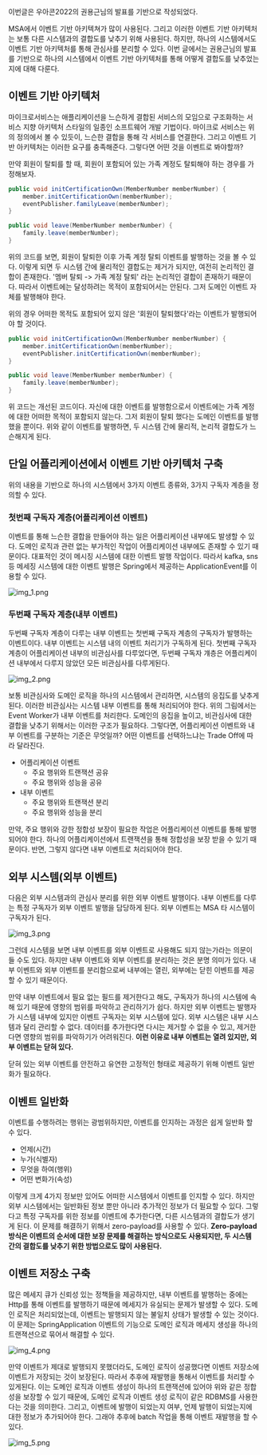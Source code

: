 이번글은 우아콘2022의 권용근님의 발표를 기반으로 작성되었다.

MSA에서 이벤트 기반 아키텍쳐가 많이 사용된다. 그리고 이러한 이벤트 기반 아키텍처는 보통 다른 시스템과의 결합도를 낮추기 위해 사용된다. 하지만, 하나의 시스템에서도 이벤트 기반 아키텍처를 통해 관심사를 분리할 수 있다. 
이번 글에서는 권용근님의 발표를 기반으로 하나의 시스템에서 이벤트 기반 아키텍처를 통해 어떻게 결합도를 낮추었는지에 대해 다룬다.

## 이벤트 기반 아키텍처
마이크로서비스는 애플리케이션을 느슨하게 결합된 서비스의 모임으로 구조화하는 서비스 지향 아키텍처 스타일의 일종인 소프트웨어 개발 기법이다.
마이크로 서비스는 위의 정의에서 볼 수 있듯이, 느슨한 결합을 통해 각 서비스를 연결한다. 그리고 이벤트 기반 아키텍처는 이러한 요구를 충족해준다. 그렇다면 어떤 것을 이벤트로 봐야할까?

만약 회원이 탈퇴를 할 때, 회원이 포함되어 있는 가족 계정도 탈퇴해야 하는 경우를 가정해보자.

```java
public void initCertificationOwn(MemberNumber memberNumber) {
	member.initCertificationOwn(memberNumber);
	eventPublisher.familyLeave(memberNumber);
}
```

```java
public void leave(MemberNumber memberNumber) {
    family.leave(memberNumber);	
}
```

위의 코드를 보면, 회원이 탈퇴한 이후 가족 계정 탈퇴 이벤트를 발행하는 것을 볼 수 있다. 이렇게 되면 두 시스템 간에 물리적인 결합도는 제거가 되지만, 여전히 논리적인 결합이 존재한다.
'멤버 탈퇴 -> 가족 계정 탈퇴' 라는 논리적인 결합이 존재하기 때문이다. 따라서 이벤트에는 달성하려는 목적이 포함되어서는 안된다. 그저 도메인 이벤트 자체를 발행해야 한다. 

위의 경우 어떠한 목적도 포함되어 있지 않은 '회원이 탈퇴했다'라는 이벤트가 발행되어야 할 것이다.

```java
public void initCertificationOwn(MemberNumber memberNumber) {
	member.initCertificationOwn(memberNumber);
	eventPublisher.initCertificationOwn(memberNumber);
}
```

```java
public void leave(MemberNumber memberNumber) {
    family.leave(memberNumber);	
}
```

위 코드는 개선된 코드이다. 자신에 대한 이벤트를 발행함으로서 이벤트에는 가족 계정에 대한 어떠한 목적이 포함되지 않는다. 그저 회원이 탈퇴 했다는 도메인 이벤트를 발행했을 뿐이다.
위와 같이 이벤트를 발행하면, 두 시스템 간에 물리적, 논리적 결합도가 느슨해지게 된다.


## 단일 어플리케이션에서 이벤트 기반 아키텍처 구축
위의 내용을 기반으로 하나의 시스템에서 3가지 이벤트 종류와, 3가지 구독자 계층을 정의할 수 있다.

### 첫번째 구독자 계층(어플리케이션 이벤트)
이벤트를 통해 느슨한 결합을 만들어야 하는 일은 어플리케이션 내부에도 발생할 수 있다. 도메인 로직과 관련 없는 부가적인 작업이 어플리케이션 내부에도 존재할 수 있기 때문이다. 대표적인 것이 메시징 시스템에 대한 이벤트 발행 작업이다. 따라서 kafka, sns 등 메세징 시스템에 대한 이벤트 발행은 Spring에서 제공하는 ApplicationEvent를 이용할 수 있다.

![img_1.png](images/img_1.png)

### 두번째 구독자 계층(내부 이벤트)
두번째 구독자 계층이 다루는 내부 이벤트는 첫번째 구독자 계층의 구독자가 발행하는 이벤트이다. 내부 이벤트는 시스템 내의 이벤트 처리기가 구독하게 된다. 첫번째 구독자 계층이 어플리케이션 내부의 비관심사를 다루었다면, 두번째 구독자 걔층은 어플리케이션 내부에서 다루지 않았던 모든 비관심사를 다루게된다.

![img_2.png](images/img_2.png)

보통 비관심사와 도메인 로직을 하나의 시스템에서 관리하면, 시스템의 응집도를 낮추게 된다. 이러한 비관심사는 시스템 내부 이벤트를 통해 처리되어야 한다. 위의 그림에서는 Event Worker가 내부 이벤트를 처리한다. 도메인의 응집을 높이고, 비관심사에 대한 결합을 낮추기 위해서는 이러한 구조가 필요하다.
그렇다면, 어플리케이션 이벤트와 내부 이벤트를 구분하는 기준은 무엇일까? 어떤 이벤트를 선택하느냐는 Trade Off에 따라 달라진다.

- 어플리케이션 이벤트
  - 주요 행위와 트랜잭션 공유
  - 주요 행위와 성능을 공유
- 내부 이벤트
  - 주요 행위와 트랜잭션 분리
  - 주요 행위와 성능을 분리

만약, 주요 행위와 강한 정합성 보장이 필요한 작업은 어플리케이션 이벤트를 통해 발행되어야 한다. 하나의 어플리케이션에서 트랜잭션을 통해 정합성을 보장 받을 수 있기 때문이다. 반면, 그렇지 않다면 내부 이벤트로 처리되어야 한다.

## 외부 시스템(외부 이벤트)
다음은 외부 시스템과의 관심사 분리를 위한 외부 이벤트 발행이다. 내부 이벤트를 다루는 특정 구독자가 외부 이벤트 발행을 담당하게 된다. 외부 이벤트는 MSA 타 시스템이 구독자가 된다.

![img_3.png](images/img_3.png)

그런데 시스템을 보면 내부 이벤트를 외부 이벤트로 사용해도 되지 않는가라는 의문이 들 수도 있다. 
하지만 내부 이벤트와 외부 이벤트를 분리하는 것은 분명 의미가 있다. 내부 이벤트와 외부 이벤트를 분리함으로써 내부에는 열린, 외부에는 닫힌 이벤트를 제공할 수 있기 때문이다.

만약 내부 이벤트에서 필요 없는 필드를 제거한다고 해도, 구독자가 하나의 시스템에 속해 있기 때문에 영향의 범위를 파악하고 관리하기가 쉽다. 
하지만 외부 이벤트는 발행자가 시스템 내부에 있지만 이벤트 구독자는 외부 시스템에 있다. 외부 시스템은 내부 시스템과 달리 관리할 수 없다. 데이터를 추가한다면 다시는 제거할 수 없을 수 있고, 제거한다면 영향의 범위를 파악하기가 어려워진다.
**이런 이유로 내부 이벤트는 열려 있지만, 외부 이벤트는 닫혀 있다.**

닫혀 있는 외부 이벤트를 안전하고 유연한 고정적인 형태로 제공하기 위해 이벤트 일반화가 필요하다. 

## 이벤트 일반화
이벤트를 수행하려는 행위는 광범위하지만, 이벤트를 인지하는 과정은 쉽게 일반화 할 수 있다. 

- 언제(시간)
- 누가(식별자)
- 무엇을 하여(행위)
- 어떤 변화가(속성)

이렇게 크게 4가지 정보만 있어도 어떠한 시스템에서 이벤트를 인지할 수 있다. 
하지만 외부 시스템에서는 일반화된 정보 뿐만 아니라 추가적인 정보가 더 필요할 수 있다. 그렇다고 특정 구독자를 위한 정보를 이벤트에 추가한다면, 다른 시스템과의 결합도가 생기게 된다. 이 문제를 해결하기 위해서 zero-payload를 사용할 수 있다.
**Zero-payload 방식은 이벤트의 순서에 대한 보장 문제를 해결하는 방식으로도 사용되지만, 두 시스템 간의 결합도를 낮추기 위한 방법으로도 많이 사용된다.**

## 이벤트 저장소 구축
많은 메세지 큐가 신뢰성 있는 정책들을 제공하지만, 내부 이벤트를 발행하는 중에는 Http를 통해 이벤트를 발행하기 때문에 메세지가 유실되는 문제가 발생할 수 있다. 도메인 로직은 처리되었는데, 이벤트는 발행되지 않는 불일치 상태가 발생할 수 있는 것이다. 이 문제는 SpringApplication 이벤트의 기능으로 도메인 로직과 메세지 생성을 하나의 트랜젹션으로 묶어서 해결할 수 있다.

![img_4.png](images/img_4.png)

만약 이벤트가 제대로 발행되지 못했더라도, 도메인 로직이 성공했다면 이벤트 저장소에 이벤트가 저장되는 것이 보장된다. 따라서 추후에 재발행을 통해서 이벤트를 처리할 수 있게된다. 이는 도메인 로직과 이벤트 생성이 하나의 트랜잭션에 있어야 위와 같은 정합성을 보장할 수 있기 때문에, 도메인 로직과 이벤트 생성 로직이 같은 RDBMS를 사용한다는 것을 의미한다.
그리고, 이벤트에 발행이 되었는지 여부, 언제 발행이 되었는지에 대한 정보가 추가되어야 한다. 그래야 추후에 batch 작업을 통해 이벤트 재발행을 할 수 있다.

![img_5.png](images/img_5.png)